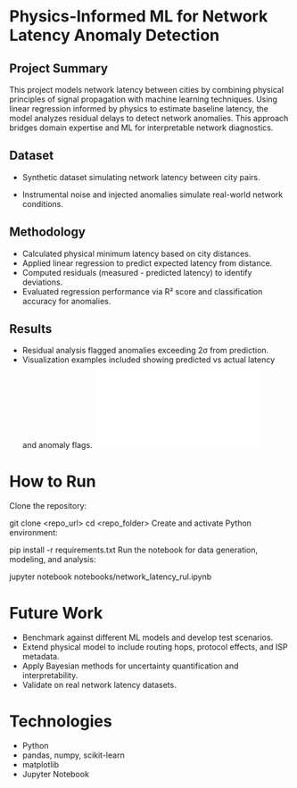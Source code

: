 # Physics-Informed ML for Network Latency Anomaly Detection

## Project Summary
This project models network latency between cities by combining physical principles of signal propagation with machine learning techniques. Using linear regression informed by physics to estimate baseline latency, the model analyzes residual delays to detect network anomalies. This approach bridges domain expertise and ML for interpretable network diagnostics.

## Dataset
* Synthetic dataset simulating network latency between city pairs.

* Instrumental noise and injected anomalies simulate real-world network conditions.

## Methodology
* Calculated physical minimum latency based on city distances.
* Applied linear regression to predict expected latency from distance.
* Computed residuals (measured - predicted latency) to identify deviations.
* Evaluated regression performance via R² score and classification accuracy for anomalies.

## Results
* Residual analysis flagged anomalies exceeding 2σ from prediction.
* Visualization examples included showing predicted vs actual latency and anomaly flags.
![Results summary](./simple_physics_vs_datadriven.pdf)

# How to Run
Clone the repository:

git clone <repo_url>
cd <repo_folder>
Create and activate Python environment:

pip install -r requirements.txt
Run the notebook for data generation, modeling, and analysis:

jupyter notebook notebooks/network_latency_rul.ipynb

# Future Work
* Benchmark against different ML models and develop test scenarios.
* Extend physical model to include routing hops, protocol effects, and ISP metadata.
* Apply Bayesian methods for uncertainty quantification and interpretability.
* Validate on real network latency datasets.

# Technologies
* Python
* pandas, numpy, scikit-learn
* matplotlib
* Jupyter Notebook
